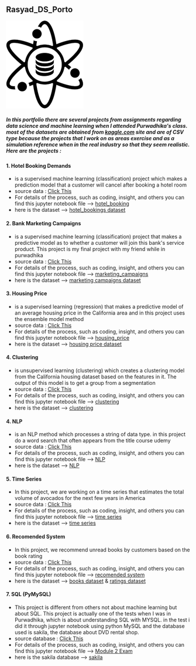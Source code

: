 
## **Rasyad_DS_Porto**
![ds logo](https://github.com/rasyadmustafa/Rasyad_DS_Porto/blob/main/ds_logo_1.png)


##### **In this portfolio there are several projects from assignments regarding data science and machine learning when I attended Purwadhika's class. most of the datasets are obtained from [kaggle.com](https://www.kaggle.com/) site and are of CSV type because the projects that I work on as areas exercise and as a simulation reference when in the real industry so that they seem realistic. Here are the projects :** 


#### 1.  Hotel Booking Demands 
- is a supervised machine learning (classification) project which makes a prediction model that a customer will cancel after booking a hotel room
- source data : [Click This](https://www.kaggle.com/jessemostipak/hotel-booking-demand/data)
- For details of the process, such as coding, insight, and others you can find this jupyter notebook file --> [hotel_booking](https://github.com/rasyadmustafa/Data-Science_Project_Rasyad/blob/main/hotel_booking.ipynb)
- here is the dataset --> [hotel_bookings dataset](https://github.com/rasyadmustafa/Data-Science_Project_Rasyad/blob/main/hotel_bookings.csv)



#### 2.  Bank Marketing Campaigns 
- is a supervised machine learning (classification) project that makes a predictive model as to whether a customer will join this bank's service product. This project is my final project with my friend while in purwadhika
- source data : [Click This](https://www.kaggle.com/volodymyrgavrysh/bank-marketing-campaigns-dataset)
- For details of the process, such as coding, insight, and others you can find this jupyter notebook file --> [marketing_campaigns](https://github.com/rasyadmustafa/Data-Science_Project_Rasyad/blob/main/final_project.ipynb)
- here is the dataset --> [marketing campaigns dataset](https://github.com/rasyadmustafa/Data-Science_Project_Rasyad/blob/main/bank-additional-full.csv)



#### 3.  Housing Price 
- is a supervised learning (regression) that makes a predictive model of an average housing price in the California area and in this project uses the ensemble model method
- source data : [Click This](https://www.kaggle.com/camnugent/california-housing-prices)
- For details of the process, such as coding, insight, and others you can find this jupyter notebook file --> [housing_price](https://github.com/rasyadmustafa/Data-Science_Project_Rasyad/blob/main/lat1_ensemble%20model.ipynb)
- here is the dataset --> [housing price dataset](https://github.com/rasyadmustafa/Data-Science_Project_Rasyad/blob/main/housing.csv)




#### 4.  Clustering  
- is unsupervised learning (clustering) which creates a clustering model from the California housing dataset based on the features in it. The output of this model is to get a group from a segmentation
- source data : [Click This](https://www.kaggle.com/camnugent/california-housing-prices)
- For details of the process, such as coding, insight, and others you can find this jupyter notebook file --> [clustering](https://github.com/rasyadmustafa/Data-Science_Project_Rasyad/blob/main/K-means%20(housing).ipynb)
- here is the dataset --> [clustering](https://github.com/rasyadmustafa/Data-Science_Project_Rasyad/blob/main/housing.csv)



#### 4.  NLP  
- is an NLP method which processes a string of data type. in this project do a word search that often appears from the title course udemy
- source data : [Click This](https://www.kaggle.com/andrewmvd/udemy-courses)
- For details of the process, such as coding, insight, and others you can find this jupyter notebook file --> [NLP](https://github.com/rasyadmustafa/Data-Science_Project_Rasyad/blob/main/Udemy%20Courses%20-%20Text%20Mining.ipynb)
- here is the dataset --> [NLP](https://github.com/rasyadmustafa/Data-Science_Project_Rasyad/blob/main/udemy_courses.csv)



#### 5.  Time Series  
- In this project, we are working on a time series that estimates the total volume of avocados for the next few years in America
- source data : [Click This](https://www.kaggle.com/timmate/avocado-prices-2020)
- For details of the process, such as coding, insight, and others you can find this jupyter notebook file --> [time series](https://github.com/rasyadmustafa/Data-Science_Project_Rasyad/blob/main/Udemy%20Courses%20-%20Text%20Mining.ipynb)
- here is the dataset --> [time series](https://github.com/rasyadmustafa/Data-Science_Project_Rasyad/blob/main/avocado.csv)




#### 6.  Recomended System  
- In this project, we recommend unread books by customers based on the book rating 
- source data : [Click This](https://www.kaggle.com/bahramjannesarr/goodreads-book-datasets-10m)
- For details of the process, such as coding, insight, and others you can find this jupyter notebook file --> [recomended system](https://github.com/rasyadmustafa/Data-Science_Project_Rasyad/blob/main/lat2_recommend_sys.ipynb)
- here is the dataset --> [books dataset](https://github.com/rasyadmustafa/Data-Science_Project_Rasyad/blob/main/book1-100k.csv) & [ratings dataset](https://github.com/rasyadmustafa/Data-Science_Project_Rasyad/blob/main/user_rating_0_to_1000.csv)




#### 7.  SQL (PyMySQL)
- This project is different from others not about machine learning but about SQL. This project is actually one of the tests when I was in Purwadhika, which is about understanding SQL with MYSQL. in the test i did it through jupyter notebook using python MySQL and the database used is sakila, the database about DVD rental shop.
- source database : [Click This](https://dev.mysql.com/doc/sakila/en/)
- For details of the process, such as coding, insight, and others you can find this jupyter notebook file --> [Module 2 Exam](https://github.com/rasyadmustafa/Data-Science_Project_Rasyad/blob/main/ujian_module2.ipynb)
- here is the sakila database --> [sakila](https://github.com/rasyadmustafa/Data-Science_Project_Rasyad/blob/main/sakila.mwb)
